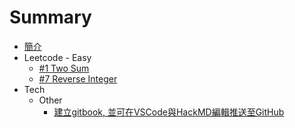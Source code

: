 # Summary

 * [簡介](README.md)
 * Leetcode - Easy
   * [#1 Two Sum](articles/Leetcode/easy/1.md)
   * [#7 Reverse Integer](articles/Leetcode/easy/7.md)
 * Tech
   * Other
     * [建立gitbook, 並可在VSCode與HackMD編輯推送至GitHub](articles/Tech/Other/20210328/how_to_build_note_on_gitbook_and_edit_by_VScode_and_HackMD.md)

